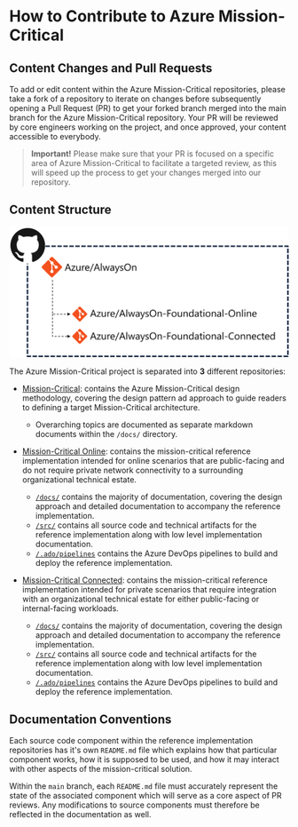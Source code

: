 # How to Contribute to Azure Mission-Critical

## Content Changes and Pull Requests

To add or edit content within the Azure Mission-Critical repositories, please take a fork of a repository to iterate on changes before subsequently opening a Pull Request (PR) to get your forked branch merged into the main branch for the Azure Mission-Critical repository. Your PR will be reviewed by core engineers working on the project, and once approved, your content accessible to everybody.

> **Important!** Please make sure that your PR is focused on a specific area of Azure Mission-Critical to facilitate a targeted review, as this will speed up the process to get your changes merged into our repository.

## Content Structure

[![Mission-critical repo structure](/docs/media/repo-structure.png "Mission-critical repo structure")](./CONTRIBUTE.md)

The Azure Mission-Critical project is separated into **3** different repositories:

- [Mission-Critical](/docs/README.md): contains the Azure Mission-Critical design methodology, covering the design pattern ad approach to guide readers to defining a target Mission-Critical architecture.
  - Overarching topics are documented as separate markdown documents within the `/docs/` directory.

- [Mission-Critical Online](http://github.com/azure/alwayson-foundational-online): contains the mission-critical reference implementation intended for online scenarios that are public-facing and do not require private network connectivity to a surrounding organizational technical estate.
  - [`/docs/`](https://github.com/Azure/alwayson-foundational-online/tree/main/docs) contains the majority of documentation, covering the design approach and detailed documentation to accompany the reference implementation.
  - [`/src/`](https://github.com/Azure/alwayson-foundational-online/tree/main/src) contains all source code and technical artifacts for the reference implementation along with low level implementation documentation.
  - [`/.ado/pipelines`](https://github.com/Azure/alwayson-foundational-online/tree/main/.ado/pipelines) contains the Azure DevOps pipelines to build and deploy the reference implementation.

- [Mission-Critical Connected](http://github.com/azure/alwayson-foundational-connected): contains the  mission-critical reference implementation intended for private scenarios that require integration with an organizational technical estate for either public-facing or internal-facing workloads.
  - [`/docs/`](http://github.com/azure/alwayson-foundational-connected/tree/main/docs) contains the majority of documentation, covering the design approach and detailed documentation to accompany the reference implementation.
  - [`/src/`](http://github.com/azure/alwayson-foundational-connected/tree/main/src) contains all source code and technical artifacts for the reference implementation along with low level implementation documentation.
  - [`/.ado/pipelines`](http://github.com/azure/alwayson-foundational-connected/tree/main/.ado/pipelines) contains the Azure DevOps pipelines to build and deploy the reference implementation.

## Documentation Conventions

Each source code component within the reference implementation repositories has it's own `README.md` file which explains how that particular component works, how it is supposed to be used, and how it may interact with other aspects of the mission-critical solution.

Within the `main` branch, each `README.md` file must accurately represent the state of the associated component which will serve as a core aspect of PR reviews. Any modifications to source components must therefore be reflected in the documentation as well.

